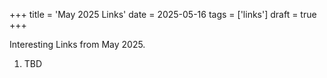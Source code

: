 +++
title = 'May 2025 Links'
date = 2025-05-16
tags = ['links']
draft = true
+++

Interesting Links from May 2025.

1. TBD